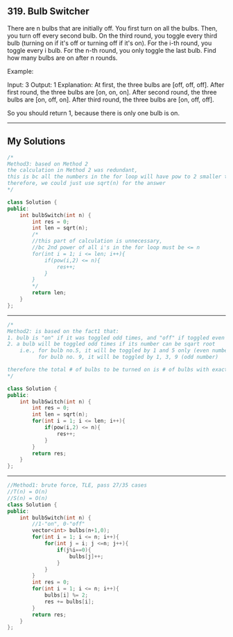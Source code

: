 ## 319. Bulb Switcher

There are n bulbs that are initially off. You first turn on all the bulbs. Then, you turn off every second bulb. On the third round, you toggle every third bulb (turning on if it's off or turning off if it's on). For the i-th round, you toggle every i bulb. For the n-th round, you only toggle the last bulb. Find how many bulbs are on after n rounds.

Example:

Input: 3
Output: 1 
Explanation: 
At first, the three bulbs are [off, off, off].
After first round, the three bulbs are [on, on, on].
After second round, the three bulbs are [on, off, on].
After third round, the three bulbs are [on, off, off]. 

So you should return 1, because there is only one bulb is on.

------------------------------------------------------------------

## My Solutions

```c++
/*
Method3: based on Method 2
the calculation in Method 2 was redundant,
this is bc all the numbers in the for loop will have pow to 2 smaller than n,
therefore, we could just use sqrt(n) for the answer
*/

class Solution {
public:
    int bulbSwitch(int n) {
        int res = 0;
        int len = sqrt(n);
        /*
        //this part of calculation is unnecessary,
        //bc 2nd power of all i's in the for loop must be <= n
        for(int i = 1; i <= len; i++){
            if(pow(i,2) <= n){
                res++;
            }
        }
        */
        return len;
    }
};

```
----------------------------------------------------------------------------

```c++
/*
Method2: is based on the fact1 that:
1. bulb is "on" if it was toggled odd times, and "off" if toggled even times
2. a bulb will be toggled odd times if its number can be sqart root
    i.e., for bulb no.5, it will be toggled by 1 and 5 only (even number)
          for bulb no. 9, it will be toggled by 1, 3, 9 (odd number)

therefore the total # of bulbs to be turned on is # of bulbs with exact sqare root
*/

class Solution {
public:
    int bulbSwitch(int n) {
        int res = 0;
        int len = sqrt(n);
        for(int i = 1; i <= len; i++){
            if(pow(i,2) <= n){
                res++;
            }
        }
        return res;
    }
};
```
------------------------------------------------------------------------------------

```c++
//Method1: brute force, TLE, pass 27/35 cases
//T(n) = O(n)
//S(n) = O(n)
class Solution {
public:
    int bulbSwitch(int n) {
        //1-"on", 0-"off"
        vector<int> bulbs(n+1,0);
        for(int i = 1; i <= n; i++){
            for(int j = i; j <=n; j++){
                if(j%i==0){
                    bulbs[j]++;
                }
            }
        }
        int res = 0;
        for(int i = 1; i <= n; i++){
            bulbs[i] %= 2;
            res += bulbs[i];
        }
        return res;
    }
};
```

